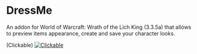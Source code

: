 # DressMe

An addon for World of Warcraft: Wrath of the Lich King (3.3.5a) that allows to preview items appearance, create and save your character looks.

(Clickable)
[![Clickable](https://i.imgur.com/W7svUgA.png)](https://i.imgur.com/Agz1CRs.mp4)